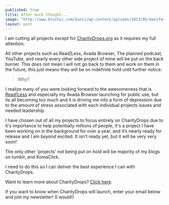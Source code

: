 ```yaml
---
published: true
title: After much thought...
image: "http://www.bluchic.com/kunci/wp-content/uploads/2013/05/manifesto-focus.jpg"
layout: post
---
```


I am cutting all projects except for [CharityDrops.org](https://charitydrops.org) as it requires my full attention.

All other projects such as Read&#x7c;Less, Avada Browser, The planned podcast, YouTube, and nearly every other side project of mine will be put on the back burner. This *does not* mean I will not go back to them and work on them in the future, this just means they will be on indefinite hold until further notice.

> Why?

I realize many of you were looking forward to the awesomeness that is [Read&#x7c;Less](http://ReadLess.co/) and especially my Avada Browser launching for public use, but its all becoming too much and it is driving me into a form of depression due to the amount of stress associated with each individual projects issues and needed leadership.

I have chosen out of all my projects to focus entirely on CharityDrops due to it's importance to help potentially millions of people, it's a project I have been working on in the background for over a year, and it’s nearly ready for release and I am _beyond_ excited. It isn’t ready yet, but it will be very very soon! 

The only other 'projects' not being put on hold will be majority of my blogs on tumblr, and KomaClick.

I need to do this so I can deliver the best experience I can with CharityDrops.

Want to learn more about CharityDrops? [Click here](https://charitydrops.org).

If you want to know when CharityDrops will launch, enter your email below and join my newsletter! (I would!)
